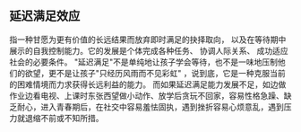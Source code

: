 ## 延迟满足效应

指一种甘愿为更有价值的长远结果而放弃即时满足的抉择取向， 以及在等待期中展示的自我控制能力。它的发展是个体完成各种任务、
协调人际关系、 成功适应社会的必要条件。
"延迟满足"不是单纯地让孩子学会等待，也不是一味地压制他们的欲望，更不是让孩子"只经历风雨而不见彩虹"
，说到底，它是一种克服当前的困难情境而力求获得长远利益的能力。
而如果延迟满足能力发展不足，如边做作业边看电视、上课时东张西望做小动作、放学后贪玩不回家，容易性格急躁、缺乏耐心，进入青春期后，在社交中容易羞怯固执，遇到挫折容易心烦意乱，遇到压力就退缩不前或不知所措。

